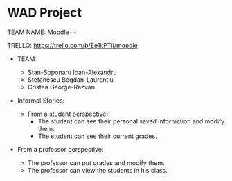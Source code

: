 # WAD Project

TEAM NAME: Moodle++

TRELLO: https://trello.com/b/Ee1kPTiI/moodle
- TEAM:
  - Stan-Soponaru Ioan-Alexandru
  - Stefanescu Bogdan-Laurentiu
  - Cristea George-Razvan

- Informal Stories:
  - From a student perspective:
    - The student can see their personal saved information and modify them.
    - The student can see their current grades.

- From a professor perspective:
  - The professor can put grades and modify them.
  - The professor can view the students in his class.
